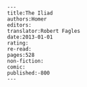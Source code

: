 
    ---
    title:The Iliad
    authors:Homer
    editors:
    translator:Robert Fagles
    date:2013-01-01
    rating:
    re-read:
    pages:528
    non-fiction:
    comic:
    published:-800
    ---

    